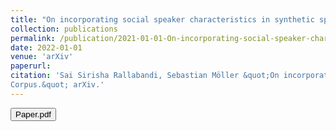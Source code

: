 ```yaml
---
title: "On incorporating social speaker characteristics in synthetic speech"
collection: publications
permalink: /publication/2021-01-01-On-incorporating-social-speaker-characteristics-in-synthetic-speech
date: 2022-01-01
venue: 'arXiv'
paperurl:
citation: 'Sai Sirisha Rallabandi, Sebastian Möller &quot;On incorporating social speaker characteristics in synthetic speech
Corpus.&quot; arXiv.'
---
```


<button onclick="window.location.href='https://arxiv.org/pdf/2204.01115.pdf)https://arxiv.org/pdf/2204.01115.pdf';">Paper.pdf</button>
